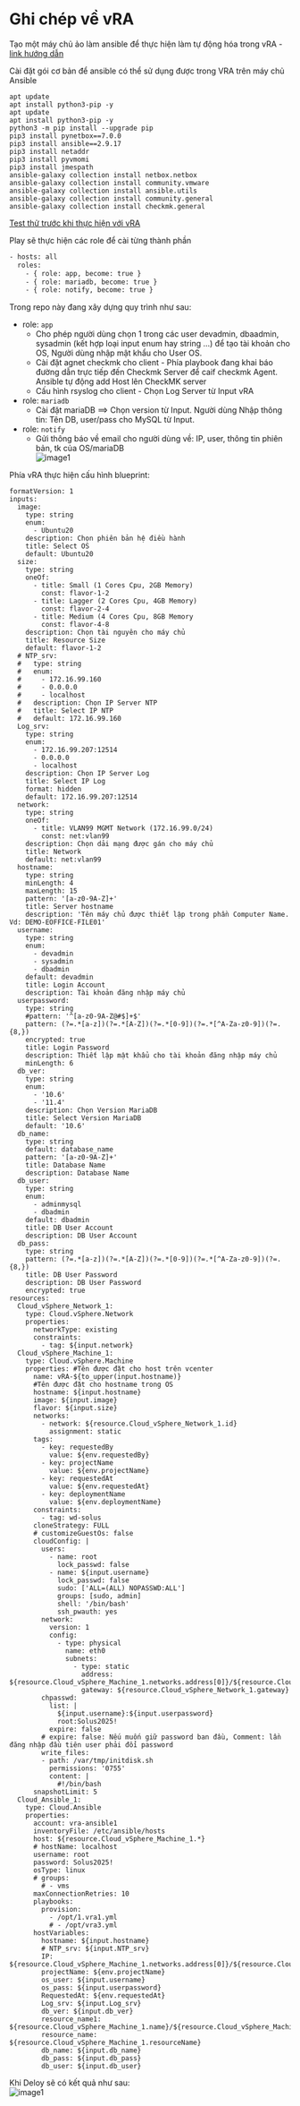 # Ghi chép về vRA

Tạo một máy chủ ảo làm ansible để thực hiện làm tự động hóa trong vRA - [link hướng dẫn](https://www.vcrocs.info/vmware-aria-automation-ansible-integration/)

Cài đặt gói cơ bản để ansible có thể sử dụng được trong VRA trên máy chủ Ansible 
```
apt update 
apt install python3-pip -y
apt update 
apt install python3-pip -y
python3 -m pip install --upgrade pip
pip3 install pynetbox==7.0.0
pip3 install ansible==2.9.17
pip3 install netaddr
pip3 install pyvmomi
pip3 install jmespath
ansible-galaxy collection install netbox.netbox
ansible-galaxy collection install community.vmware
ansible-galaxy collection install ansible.utils
ansible-galaxy collection install community.general
ansible-galaxy collection install checkmk.general
```

[Test thử trước khi thực hiện với vRA](tutorial.md)

Play sẽ thực hiện các role để cài từng thành phần
```bash
- hosts: all
  roles:
    - { role: app, become: true }
    - { role: mariadb, become: true }
    - { role: notify, become: true }
```

Trong repo này đang xây dựng quy trình như sau:
- role: `app`
    - Cho phép người dùng chọn 1 trong các user devadmin, dbaadmin, sysadmin  (kết hợp loại input enum hay string ...) để tạo tài khoản cho OS, Người dùng nhập mật khẩu cho User OS.
    - Cài đặt agnet checkmk cho client - Phía playbook đang khai báo đường dẫn trực tiếp đến Checkmk Server để caif checkmk Agent. Ansible tự động add Host lên CheckMK server 
    - Cấu hình rsyslog cho client - Chọn Log Server từ Input vRA
- role: `mariadb`
    - Cài đặt mariaDB ==> Chọn version từ Input. Người dùng Nhập thông tin: Tên DB, user/pass cho MySQL từ Input. 
- role: `notify`
    - Gửi thông báo về email cho người dùng về: IP, user, thông tin phiên bản, tk của OS/mariaDB</br>![image1](/image/vra_1.png)


Phía vRA thực hiện cấu hình blueprint:
```
formatVersion: 1
inputs:
  image:
    type: string
    enum:
      - Ubuntu20
    description: Chọn phiên bản hệ điều hành
    title: Select OS
    default: Ubuntu20
  size:
    type: string
    oneOf:
      - title: Small (1 Cores Cpu, 2GB Memory)
        const: flavor-1-2
      - title: Lagger (2 Cores Cpu, 4GB Memory)
        const: flavor-2-4
      - title: Medium (4 Cores Cpu, 8GB Memory
        const: flavor-4-8
    description: Chọn tài nguyên cho máy chủ
    title: Resource Size
    default: flavor-1-2
  # NTP_srv:
  #   type: string
  #   enum:
  #     - 172.16.99.160
  #     - 0.0.0.0
  #     - localhost
  #   description: Chọn IP Server NTP
  #   title: Select IP NTP
  #   default: 172.16.99.160
  Log_srv:
    type: string
    enum:
      - 172.16.99.207:12514
      - 0.0.0.0
      - localhost
    description: Chọn IP Server Log
    title: Select IP Log
    format: hidden
    default: 172.16.99.207:12514
  network:
    type: string
    oneOf:
      - title: VLAN99 MGMT Network (172.16.99.0/24)
        const: net:vlan99
    description: Chọn dải mạng được gán cho máy chủ
    title: Network
    default: net:vlan99
  hostname:
    type: string
    minLength: 4
    maxLength: 15
    pattern: '[a-z0-9A-Z]+'
    title: Server hostname
    description: 'Tên máy chủ được thiết lập trong phần Computer Name. Vd: DEMO-EOFFICE-FILE01'
  username:
    type: string
    enum:
      - devadmin
      - sysadmin
      - dbadmin
    default: devadmin
    title: Login Account
    description: Tài khoản đăng nhập máy chủ
  userpassword:
    type: string
    #pattern: '^[a-z0-9A-Z@#$]+$'
    pattern: (?=.*[a-z])(?=.*[A-Z])(?=.*[0-9])(?=.*[^A-Za-z0-9])(?=.{8,})
    encrypted: true
    title: Login Password
    description: Thiết lập mật khẩu cho tài khoản đăng nhập máy chủ
    minLength: 6
  db_ver:
    type: string
    enum:
      - '10.6'
      - '11.4'
    description: Chọn Version MariaDB
    title: Select Version MariaDB
    default: '10.6'
  db_name:
    type: string
    default: database_name
    pattern: '[a-z0-9A-Z]+'
    title: Database Name
    description: Database Name
  db_user:
    type: string
    enum:
      - adminmysql
      - dbadmin
    default: dbadmin
    title: DB User Account
    description: DB User Account
  db_pass:
    type: string
    pattern: (?=.*[a-z])(?=.*[A-Z])(?=.*[0-9])(?=.*[^A-Za-z0-9])(?=.{8,})
    title: DB User Password
    description: DB User Password
    encrypted: true
resources:
  Cloud_vSphere_Network_1:
    type: Cloud.vSphere.Network
    properties:
      networkType: existing
      constraints:
        - tag: ${input.network}
  Cloud_vSphere_Machine_1:
    type: Cloud.vSphere.Machine
    properties: #Tên được đặt cho host trên vcenter
      name: vRA-${to_upper(input.hostname)}
      #Tên được đặt cho hostname trong OS
      hostname: ${input.hostname}
      image: ${input.image}
      flavor: ${input.size}
      networks:
        - network: ${resource.Cloud_vSphere_Network_1.id}
          assignment: static
      tags:
        - key: requestedBy
          value: ${env.requestedBy}
        - key: projectName
          value: ${env.projectName}
        - key: requestedAt
          value: ${env.requestedAt}
        - key: deploymentName
          value: ${env.deploymentName}
      constraints:
        - tag: wd-solus
      cloneStrategy: FULL
      # customizeGuestOs: false
      cloudConfig: |
        users:
          - name: root
            lock_passwd: false
          - name: ${input.username}
            lock_passwd: false
            sudo: ['ALL=(ALL) NOPASSWD:ALL']
            groups: [sudo, admin]
            shell: '/bin/bash'
            ssh_pwauth: yes
        network:
          version: 1
          config:
            - type: physical
              name: eth0
              subnets: 
                - type: static
                  address: ${resource.Cloud_vSphere_Machine_1.networks.address[0]}/${resource.Cloud_vSphere_Network_1.prefixLength}
                  gateway: ${resource.Cloud_vSphere_Network_1.gateway}
        chpasswd:
          list: |
            ${input.username}:${input.userpassword}
            root:Solus2025!
          expire: false 
        # expire: false: Nếu muốn giữ password ban đầu, Comment: lần đăng nhập đầu tiên user phải đổi password
        write_files:
        - path: /var/tmp/initdisk.sh
          permissions: '0755'
          content: |
            #!/bin/bash
      snapshotLimit: 5
  Cloud_Ansible_1:
    type: Cloud.Ansible
    properties:
      account: vra-ansible1
      inventoryFile: /etc/ansible/hosts
      host: ${resource.Cloud_vSphere_Machine_1.*}
      # hostName: localhost
      username: root
      password: Solus2025!
      osType: linux
      # groups:
        # - vms
      maxConnectionRetries: 10
      playbooks:
        provision:
          - /opt/1.vra1.yml
          # - /opt/vra3.yml
      hostVariables:
        hostname: ${input.hostname}
        # NTP_srv: ${input.NTP_srv}
        IP: ${resource.Cloud_vSphere_Machine_1.networks.address[0]}/${resource.Cloud_vSphere_Network_1.prefixLength}
        projectName: ${env.projectName}
        os_user: ${input.username}
        os_pass: ${input.userpassword}
        RequestedAt: ${env.requestedAt}
        Log_srv: ${input.Log_srv}
        db_ver: ${input.db_ver}
        resource_name1: ${resource.Cloud_vSphere_Machine_1.name}/${resource.Cloud_vSphere_Machine_1.hostname}/${resource.Cloud_vSphere_Machine_1.providerId}/${resource.Cloud_vSphere_Machine_1.resourceName}
        resource_name: ${resource.Cloud_vSphere_Machine_1.resourceName}
        db_name: ${input.db_name}
        db_pass: ${input.db_pass}
        db_user: ${input.db_user}

```

Khi Deloy sẽ có kết quả như sau: </br>![image1](/image/vra_2.png)

